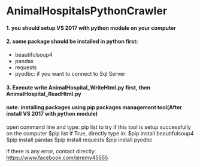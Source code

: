 # AnimalHospitalsPythonCrawler

#### 1. you should setup VS 2017 with python module on your computer
#### 2. some package should be installed in python first:
* beautifulsoup4
* pandas
* requests
* pyodbc: if you want to connect to Sql Server
#### 3. Execute write AnimalHospital\_WriteHtml.py first, then AnimalHospital\_ReadHtml.py


#### note: installing packages using pip packages management tool(After install VS 2017 with python module)
open command line and type: pip list to try if this tool is setup successfully on the computer
$pip list
if True, directly type in:
$pip install beautifulsoup4
$pip install pandas
$pip install requests
$pip install pyodbc

if there is any error, contact directly: https://www.facebook.com/jeremy45555


